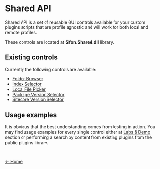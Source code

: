 # Shared API

Shared API is a set of reusable GUI controls available for your custom plugins scripts that are profile agnostic and will work for both local and remote profiles.

These controls are located at **Sifon.Shared.dll** library.

## Existing controls

Currently the following controls are available:

- [Folder Browser](/content/docs/SharedAPI/FolderBrowser.md "Folder Browser")
- [Index Selector](/content/docs/SharedAPI/IndexSelector.md "Index Selector")
- [Local File Picker](/content/docs/SharedAPI/LocalFilePicker.md "Local File Picker")
- [Package Version Selector](/content/docs/SharedAPI/PackageVersionSelector.md "Package Version Selector")
- [Sitecore Version Selector](/content/docs/SharedAPI/SitecoreVersionSelector.md "Sitecore Version Selector")

## Usage examples

It is obvious that the best understanding comes from testing in action. You may find usage examples for every single control either at [Labs & Demo](/content/docs/Labs.md "Labs & Demo") section or performing a search by content from existing plugins from the public plugins library.

<br/>

[<- Home](/ "Home")	
